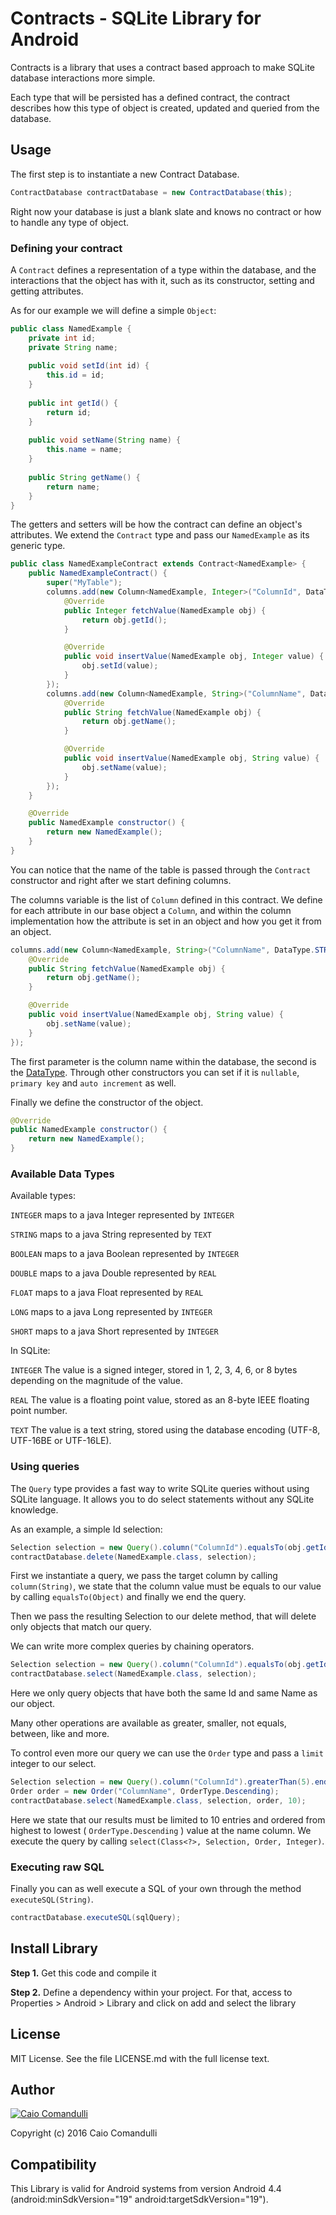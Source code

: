 # Contracts - SQLite Library for Android

Contracts is a library that uses a contract based approach to make
SQLite database interactions more simple.

Each type that will be persisted has a defined contract,
the contract describes how this type of object is created,
updated and queried from the database.

## Usage

The first step is to instantiate a new Contract Database.

```java
ContractDatabase contractDatabase = new ContractDatabase(this);
```

Right now your database is just a blank slate and knows no contract or how to handle any type of object.

### Defining your contract

A `Contract` defines a representation of a type within the database,
and the interactions that the object has with it, such as its constructor,
setting and getting attributes.

As for our example we will define a simple `Object`:

```java
public class NamedExample {
    private int id;
    private String name;
    
    public void setId(int id) {
        this.id = id;
    }
    
    public int getId() {
        return id;
    }
    
    public void setName(String name) {
        this.name = name;    
    }
    
    public String getName() {
        return name;
    }
}
```

The getters and setters will be how the contract can define an object's attributes.
We extend the `Contract` type and pass our `NamedExample` as its generic type.

```java
public class NamedExampleContract extends Contract<NamedExample> {
    public NamedExampleContract() {
		super("MyTable");
		columns.add(new Column<NamedExample, Integer>("ColumnId", DataType.INTEGER, true, false) {
			@Override
			public Integer fetchValue(NamedExample obj) {
				return obj.getId();
			}

			@Override
			public void insertValue(NamedExample obj, Integer value) {
				obj.setId(value);
			}
		});
		columns.add(new Column<NamedExample, String>("ColumnName", DataType.STRING) {
			@Override
			public String fetchValue(NamedExample obj) {
				return obj.getName();
			}

			@Override
			public void insertValue(NamedExample obj, String value) {
				obj.setName(value);
			}
		});
	}

	@Override
	public NamedExample constructor() {
		return new NamedExample();
	}
}
```

You can notice that the name of the table is passed through the `Contract` constructor and right after we start defining columns.

The columns variable is the list of `Column` defined in this contract. We define for each attribute in our base object a `Column`,
and within the column implementation how the attribute is set in an object and how you get it from an object.

```java
columns.add(new Column<NamedExample, String>("ColumnName", DataType.STRING) {
    @Override
    public String fetchValue(NamedExample obj) {
        return obj.getName();
    }

    @Override
    public void insertValue(NamedExample obj, String value) {
        obj.setName(value);
    }
});
```

The first parameter is the column name within the database, the second is the [DataType](#available-data-types).
Through other constructors you can set if it is `nullable`, `primary key` and `auto increment` as well.

Finally we define the constructor of the object.

```java
@Override
public NamedExample constructor() {
    return new NamedExample();
}
```

### Available Data Types

Available types:

`INTEGER` maps to a java Integer represented by `INTEGER`

`STRING` maps to a java String represented by `TEXT`

`BOOLEAN` maps to a java Boolean represented by `INTEGER`

`DOUBLE` maps to a java Double represented by `REAL`

`FLOAT` maps to a java Float represented by `REAL`

`LONG` maps to a java Long represented by `INTEGER`

`SHORT` maps to a java Short represented by `INTEGER`

In SQLite:

`INTEGER` The value is a signed integer, stored in 1, 2, 3, 4, 6, or 8 bytes depending on the magnitude of the value.

`REAL` The value is a floating point value, stored as an 8-byte IEEE floating point number.

`TEXT` The value is a text string, stored using the database encoding (UTF-8, UTF-16BE or UTF-16LE).

### Using queries

The `Query` type provides a fast way to write SQLite queries without using SQLite language.
It allows you to do select statements without any SQLite knowledge.

As an example, a simple Id selection:

````java
Selection selection = new Query().column("ColumnId").equalsTo(obj.getId()).end();
contractDatabase.delete(NamedExample.class, selection);
````

First we instantiate a query, we pass the target column by calling `column(String)`,
we state that the column value must be equals to our value by calling `equalsTo(Object)`
and finally we end the query.

Then we pass the resulting Selection to our delete method, that will delete only
objects that match our query.

We can write more complex queries by chaining operators.

````java
Selection selection = new Query().column("ColumnId").equalsTo(obj.getId()).and().column("ColumnName").equalsTo(obj.getName()).end();
contractDatabase.select(NamedExample.class, selection);
````

Here we only query objects that have both the same Id and same Name as our object.

Many other operations are available as greater, smaller, not equals, between, like and more.

To control even more our query we can use the `Order` type and pass a `limit` integer to our select.

````java
Selection selection = new Query().column("ColumnId").greaterThan(5).end();
Order order = new Order("ColumnName", OrderType.Descending);
contractDatabase.select(NamedExample.class, selection, order, 10);
````

Here we state that our results must be limited to 10 entries and ordered from highest to lowest ( `OrderType.Descending` ) value at the name column. 
We execute the query by calling `select(Class<?>, Selection, Order, Integer)`.

### Executing raw SQL

Finally you can as well execute a SQL of your own through the method `executeSQL(String)`.

```java
contractDatabase.executeSQL(sqlQuery);
```
 
## Install Library

__Step 1.__ Get this code and compile it

__Step 2.__ Define a dependency within your project. For that, access to Properties > Android > Library and click on add and select the library

##  License

MIT License. See the file LICENSE.md with the full license text.

## Author

[![Caio Comandulli](https://avatars3.githubusercontent.com/u/3738961?v=3&s=150)](https://github.com/caiocomandulli "On Github")

Copyright (c) 2016 Caio Comandulli

## Compatibility

This Library is valid for Android systems from version Android 4.4 (android:minSdkVersion="19" android:targetSdkVersion="19").
